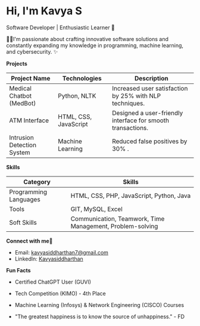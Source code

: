 # Hi, I'm Kavya S

Software Developer | Enthusiastic Learner 👾

🏃‍♀️I'm passionate about crafting innovative software solutions and constantly expanding my knowledge in programming, machine learning, and cybersecurity. ✨ 

**Projects**

| Project Name | Technologies | Description |
|---|---|---|
| Medical Chatbot (MedBot) | Python, NLTK  | Increased user satisfaction by 25% with NLP techniques. |
| ATM Interface | HTML, CSS, JavaScript ️ | Designed a user-friendly interface for smooth transactions. |
| Intrusion Detection System | Machine Learning | Reduced false positives by 30% . |

**Skills**

| Category | Skills |
|---|---|
| Programming Languages | HTML, CSS, PHP, JavaScript, Python, Java |
| Tools | GIT, MySQL, Excel |
| Soft Skills | Communication, Teamwork, Time Management, Problem-solving |

**Connect with me**💌

* Email: kavyasiddharthan7@gmail.com
* LinkedIn: [Kavyasiddharthan](https://www.linkedin.com/in/kavyasiddharthan)

**Fun Facts**

* Certified ChatGPT User (GUVI)
* Tech Competition (KIMO) - 4th Place
* Machine Learning (Infosys) & Network Engineering (CISCO) Courses
  
* "The greatest happiness is to know the source of unhappiness." - FD
  
